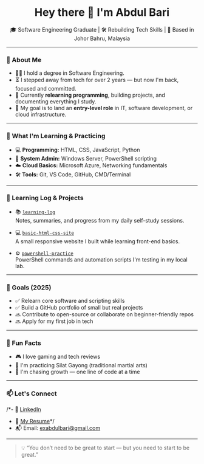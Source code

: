 <h1 align="center">Hey there 👋 I'm Abdul Bari</h1>

<p align="center">
  🎓 Software Engineering Graduate | 🛠️ Rebuilding Tech Skills | 📍 Based in Johor Bahru, Malaysia
</p>

---

### 🧭 About Me

- 👨‍🎓 I hold a degree in Software Engineering.
- ⏳ I stepped away from tech for over 2 years — but now I'm back, focused and committed.
- 🔄 Currently **relearning programming**, building projects, and documenting everything I study.
- 📘 My goal is to land an **entry-level role** in IT, software development, or cloud infrastructure.

---

### 🔧 What I'm Learning & Practicing

- 💻 **Programming:** HTML, CSS, JavaScript, Python
- 💾 **System Admin:** Windows Server, PowerShell scripting
- ☁️ **Cloud Basics:** Microsoft Azure, Networking fundamentals
- 🛠️ **Tools:** Git, VS Code, GitHub, CMD/Terminal

---

### 📘 Learning Log & Projects

- 📚 [`learning-log`](https://github.com/exabdulbari/learning-log)  
  Notes, summaries, and progress from my daily self-study sessions.
  
- 💻 [`basic-html-css-site`](https://github.com/exabdulbari/basic-html-css-site)  
  A small responsive website I built while learning front-end basics.

- ⚙️ [`powershell-practice`](https://github.com/exabdulbari/powershell-practice)  
  PowerShell commands and automation scripts I'm testing in my local lab.

---

### 🧱 Goals (2025)

- ✅ Relearn core software and scripting skills
- ✅ Build a GitHub portfolio of small but real projects
- 🔜 Contribute to open-source or collaborate on beginner-friendly repos
- 🔜 Apply for my first job in tech

---

### 🧩 Fun Facts

- 🎮 I love gaming and tech reviews
- 🥋 I'm practicing Silat Gayong (traditional martial arts)
- 🚀 I'm chasing growth — one line of code at a time

---

### 📫 Let's Connect

/*- 🔗 [LinkedIn](https://www.linkedin.com/in/your-link)
- 📄 [My Resume](https://your-resume-link.com)*/
- 📬 Email: exabdulbari@gmail.com

---

> 💡 “You don’t need to be great to start — but you need to start to be great.”

